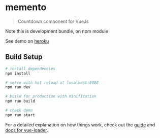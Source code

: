 # memento

> Countdown component for VueJs

Note this is development bundle, on npm module

See demo on [heroku](http://heroku.com)

## Build Setup

``` bash
# install dependencies
npm install

# serve with hot reload at localhost:8080
npm run dev

# build for production with minification
npm run build

# check demo
npm run start
```

For a detailed explanation on how things work, check out the [guide](http://vuejs-templates.github.io/webpack/) and [docs for vue-loader](http://vuejs.github.io/vue-loader).
